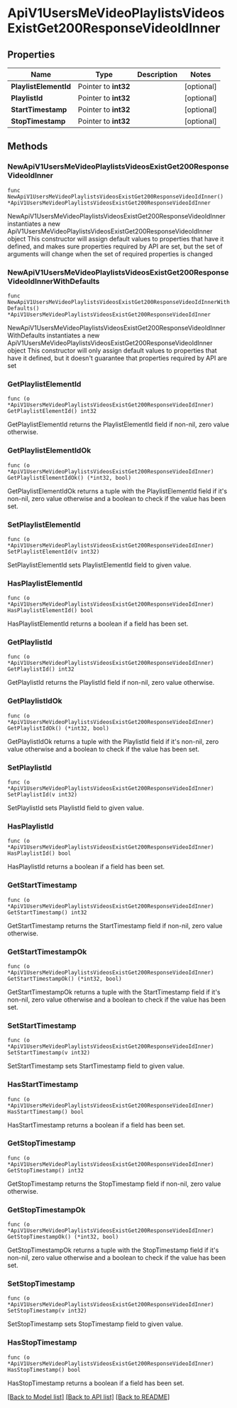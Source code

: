 # ApiV1UsersMeVideoPlaylistsVideosExistGet200ResponseVideoIdInner

## Properties

Name | Type | Description | Notes
------------ | ------------- | ------------- | -------------
**PlaylistElementId** | Pointer to **int32** |  | [optional] 
**PlaylistId** | Pointer to **int32** |  | [optional] 
**StartTimestamp** | Pointer to **int32** |  | [optional] 
**StopTimestamp** | Pointer to **int32** |  | [optional] 

## Methods

### NewApiV1UsersMeVideoPlaylistsVideosExistGet200ResponseVideoIdInner

`func NewApiV1UsersMeVideoPlaylistsVideosExistGet200ResponseVideoIdInner() *ApiV1UsersMeVideoPlaylistsVideosExistGet200ResponseVideoIdInner`

NewApiV1UsersMeVideoPlaylistsVideosExistGet200ResponseVideoIdInner instantiates a new ApiV1UsersMeVideoPlaylistsVideosExistGet200ResponseVideoIdInner object
This constructor will assign default values to properties that have it defined,
and makes sure properties required by API are set, but the set of arguments
will change when the set of required properties is changed

### NewApiV1UsersMeVideoPlaylistsVideosExistGet200ResponseVideoIdInnerWithDefaults

`func NewApiV1UsersMeVideoPlaylistsVideosExistGet200ResponseVideoIdInnerWithDefaults() *ApiV1UsersMeVideoPlaylistsVideosExistGet200ResponseVideoIdInner`

NewApiV1UsersMeVideoPlaylistsVideosExistGet200ResponseVideoIdInnerWithDefaults instantiates a new ApiV1UsersMeVideoPlaylistsVideosExistGet200ResponseVideoIdInner object
This constructor will only assign default values to properties that have it defined,
but it doesn't guarantee that properties required by API are set

### GetPlaylistElementId

`func (o *ApiV1UsersMeVideoPlaylistsVideosExistGet200ResponseVideoIdInner) GetPlaylistElementId() int32`

GetPlaylistElementId returns the PlaylistElementId field if non-nil, zero value otherwise.

### GetPlaylistElementIdOk

`func (o *ApiV1UsersMeVideoPlaylistsVideosExistGet200ResponseVideoIdInner) GetPlaylistElementIdOk() (*int32, bool)`

GetPlaylistElementIdOk returns a tuple with the PlaylistElementId field if it's non-nil, zero value otherwise
and a boolean to check if the value has been set.

### SetPlaylistElementId

`func (o *ApiV1UsersMeVideoPlaylistsVideosExistGet200ResponseVideoIdInner) SetPlaylistElementId(v int32)`

SetPlaylistElementId sets PlaylistElementId field to given value.

### HasPlaylistElementId

`func (o *ApiV1UsersMeVideoPlaylistsVideosExistGet200ResponseVideoIdInner) HasPlaylistElementId() bool`

HasPlaylistElementId returns a boolean if a field has been set.

### GetPlaylistId

`func (o *ApiV1UsersMeVideoPlaylistsVideosExistGet200ResponseVideoIdInner) GetPlaylistId() int32`

GetPlaylistId returns the PlaylistId field if non-nil, zero value otherwise.

### GetPlaylistIdOk

`func (o *ApiV1UsersMeVideoPlaylistsVideosExistGet200ResponseVideoIdInner) GetPlaylistIdOk() (*int32, bool)`

GetPlaylistIdOk returns a tuple with the PlaylistId field if it's non-nil, zero value otherwise
and a boolean to check if the value has been set.

### SetPlaylistId

`func (o *ApiV1UsersMeVideoPlaylistsVideosExistGet200ResponseVideoIdInner) SetPlaylistId(v int32)`

SetPlaylistId sets PlaylistId field to given value.

### HasPlaylistId

`func (o *ApiV1UsersMeVideoPlaylistsVideosExistGet200ResponseVideoIdInner) HasPlaylistId() bool`

HasPlaylistId returns a boolean if a field has been set.

### GetStartTimestamp

`func (o *ApiV1UsersMeVideoPlaylistsVideosExistGet200ResponseVideoIdInner) GetStartTimestamp() int32`

GetStartTimestamp returns the StartTimestamp field if non-nil, zero value otherwise.

### GetStartTimestampOk

`func (o *ApiV1UsersMeVideoPlaylistsVideosExistGet200ResponseVideoIdInner) GetStartTimestampOk() (*int32, bool)`

GetStartTimestampOk returns a tuple with the StartTimestamp field if it's non-nil, zero value otherwise
and a boolean to check if the value has been set.

### SetStartTimestamp

`func (o *ApiV1UsersMeVideoPlaylistsVideosExistGet200ResponseVideoIdInner) SetStartTimestamp(v int32)`

SetStartTimestamp sets StartTimestamp field to given value.

### HasStartTimestamp

`func (o *ApiV1UsersMeVideoPlaylistsVideosExistGet200ResponseVideoIdInner) HasStartTimestamp() bool`

HasStartTimestamp returns a boolean if a field has been set.

### GetStopTimestamp

`func (o *ApiV1UsersMeVideoPlaylistsVideosExistGet200ResponseVideoIdInner) GetStopTimestamp() int32`

GetStopTimestamp returns the StopTimestamp field if non-nil, zero value otherwise.

### GetStopTimestampOk

`func (o *ApiV1UsersMeVideoPlaylistsVideosExistGet200ResponseVideoIdInner) GetStopTimestampOk() (*int32, bool)`

GetStopTimestampOk returns a tuple with the StopTimestamp field if it's non-nil, zero value otherwise
and a boolean to check if the value has been set.

### SetStopTimestamp

`func (o *ApiV1UsersMeVideoPlaylistsVideosExistGet200ResponseVideoIdInner) SetStopTimestamp(v int32)`

SetStopTimestamp sets StopTimestamp field to given value.

### HasStopTimestamp

`func (o *ApiV1UsersMeVideoPlaylistsVideosExistGet200ResponseVideoIdInner) HasStopTimestamp() bool`

HasStopTimestamp returns a boolean if a field has been set.


[[Back to Model list]](../README.md#documentation-for-models) [[Back to API list]](../README.md#documentation-for-api-endpoints) [[Back to README]](../README.md)


